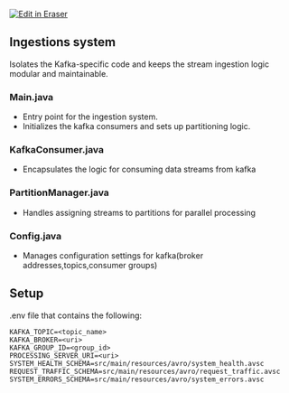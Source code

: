 <p><a target="_blank" href="https://app.eraser.io/workspace/AQbnNCWOnQ7kP7LTIxlv" id="edit-in-eraser-github-link"><img alt="Edit in Eraser" src="https://firebasestorage.googleapis.com/v0/b/second-petal-295822.appspot.com/o/images%2Fgithub%2FOpen%20in%20Eraser.svg?alt=media&amp;token=968381c8-a7e7-472a-8ed6-4a6626da5501"></a></p>

## Ingestions system
Isolates the Kafka-specific code and keeps the stream ingestion logic modular and maintainable.

### Main.java
- Entry point for the ingestion system. 
- Initializes the kafka consumers and sets up partitioning logic.
### KafkaConsumer.java
- Encapsulates the logic for consuming data streams from kafka
### PartitionManager.java
- Handles assigning streams to partitions for parallel processing
### Config.java
- Manages configuration settings for kafka(broker addresses,topics,consumer groups)
## Setup
.env file that contains the following:

```
KAFKA_TOPIC=<topic_name>
KAFKA_BROKER=<uri>
KAFKA_GROUP_ID=<group_id>
PROCESSING_SERVER_URI=<uri>
SYSTEM_HEALTH_SCHEMA=src/main/resources/avro/system_health.avsc
REQUEST_TRAFFIC_SCHEMA=src/main/resources/avro/request_traffic.avsc
SYSTEM_ERRORS_SCHEMA=src/main/resources/avro/system_errors.avsc
```




<!--- Eraser file: https://app.eraser.io/workspace/AQbnNCWOnQ7kP7LTIxlv --->
